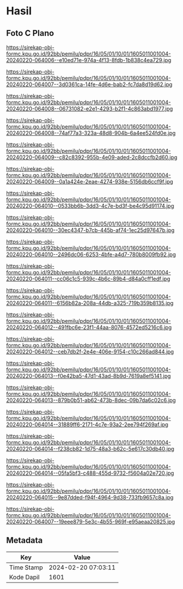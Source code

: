 # Hasil

## Foto C Plano

https://sirekap-obj-formc.kpu.go.id/92bb/pemilu/pdpr/16/05/01/10/01/1605011001004-20240220-064006--e10ed71e-974a-4f13-8fdb-1b838c4ea729.jpg

https://sirekap-obj-formc.kpu.go.id/92bb/pemilu/pdpr/16/05/01/10/01/1605011001004-20240220-064007--3d0361ca-14fe-4d6e-bab2-fc7da8d19d62.jpg

https://sirekap-obj-formc.kpu.go.id/92bb/pemilu/pdpr/16/05/01/10/01/1605011001004-20240220-064008--06731082-e2e1-4293-b2f1-4c863abd1977.jpg

https://sirekap-obj-formc.kpu.go.id/92bb/pemilu/pdpr/16/05/01/10/01/1605011001004-20240220-064008--74af77a3-323a-48d8-904b-6a4ee524fd0e.jpg

https://sirekap-obj-formc.kpu.go.id/92bb/pemilu/pdpr/16/05/01/10/01/1605011001004-20240220-064009--c82c8392-955b-4e09-aded-2c8dccfb2d60.jpg

https://sirekap-obj-formc.kpu.go.id/92bb/pemilu/pdpr/16/05/01/10/01/1605011001004-20240220-064009--0a1a424e-2eae-4274-938e-5156db6ccf9f.jpg

https://sirekap-obj-formc.kpu.go.id/92bb/pemilu/pdpr/16/05/01/10/01/1605011001004-20240220-064010--0533bb6b-3dd3-4c7e-bd3f-be4c95d91174.jpg

https://sirekap-obj-formc.kpu.go.id/92bb/pemilu/pdpr/16/05/01/10/01/1605011001004-20240220-064010--30ec4347-b7cb-445b-af74-1ec25d97647b.jpg

https://sirekap-obj-formc.kpu.go.id/92bb/pemilu/pdpr/16/05/01/10/01/1605011001004-20240220-064010--2496dc06-6253-4bfe-a4d7-780b8009fb92.jpg

https://sirekap-obj-formc.kpu.go.id/92bb/pemilu/pdpr/16/05/01/10/01/1605011001004-20240220-064011--cc06c1c5-939c-4b6c-89b4-d84a0cff1edf.jpg

https://sirekap-obj-formc.kpu.go.id/92bb/pemilu/pdpr/16/05/01/10/01/1605011001004-20240220-064011--6156b82a-208a-44db-a325-719b359b8135.jpg

https://sirekap-obj-formc.kpu.go.id/92bb/pemilu/pdpr/16/05/01/10/01/1605011001004-20240220-064012--491fbc6e-23f1-44aa-8076-4572ed5216c6.jpg

https://sirekap-obj-formc.kpu.go.id/92bb/pemilu/pdpr/16/05/01/10/01/1605011001004-20240220-064012--ceb7db2f-2e4e-406e-9154-c10c266ad844.jpg

https://sirekap-obj-formc.kpu.go.id/92bb/pemilu/pdpr/16/05/01/10/01/1605011001004-20240220-064013--f0e42ba5-47d1-43ad-8b9d-7619a8ef5141.jpg

https://sirekap-obj-formc.kpu.go.id/92bb/pemilu/pdpr/16/05/01/10/01/1605011001004-20240220-064013--879b0b51-ab62-473b-8dec-09b7da6c02c6.jpg

https://sirekap-obj-formc.kpu.go.id/92bb/pemilu/pdpr/16/05/01/10/01/1605011001004-20240220-064014--31889ff6-2171-4c7e-93a2-2ee794f269af.jpg

https://sirekap-obj-formc.kpu.go.id/92bb/pemilu/pdpr/16/05/01/10/01/1605011001004-20240220-064014--f238cb82-1d75-48a3-b62c-5e617c30db40.jpg

https://sirekap-obj-formc.kpu.go.id/92bb/pemilu/pdpr/16/05/01/10/01/1605011001004-20240220-064014--05fa5bf3-c488-455d-9732-f5604a02e720.jpg

https://sirekap-obj-formc.kpu.go.id/92bb/pemilu/pdpr/16/05/01/10/01/1605011001004-20240220-064015--9e87dded-f94f-4964-9d38-733fb9657c8a.jpg

https://sirekap-obj-formc.kpu.go.id/92bb/pemilu/pdpr/16/05/01/10/01/1605011001004-20240220-064007--19eee879-5e3c-4b55-969f-e95aeaa20825.jpg


## Metadata

| Key        | Value               |
| ---------- | ------------------- |
| Time Stamp | 2024-02-20 07:03:11 |
| Kode Dapil | 1601                |



